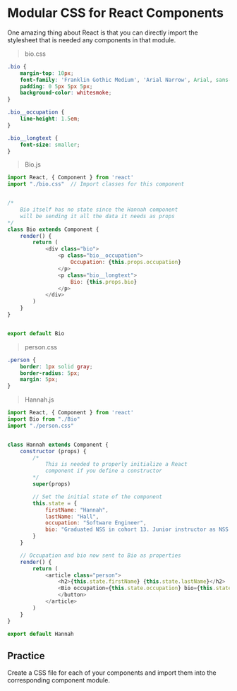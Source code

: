 # Modular CSS for React Components

One amazing thing about React is that you can directly import the stylesheet that is needed any components in that module.

> bio.css

```css
.bio {
    margin-top: 10px;
    font-family: 'Franklin Gothic Medium', 'Arial Narrow', Arial, sans-serif;
    padding: 0 5px 5px 5px;
    background-color: whitesmoke;
}

.bio__occupation {
    line-height: 1.5em;
}

.bio__longtext {
    font-size: smaller;
}
```

> Bio.js

```js
import React, { Component } from 'react'
import "./bio.css"  // Import classes for this component


/*
    Bio itself has no state since the Hannah component
    will be sending it all the data it needs as props
*/
class Bio extends Component {
    render() {
        return (
            <div class="bio">
                <p class="bio__occupation">
                    Occupation: {this.props.occupation}
                </p>
                <p class="bio__longtext">
                    Bio: {this.props.bio}
                </p>
            </div>
        )
    }
}


export default Bio
```

> person.css

```css
.person {
    border: 1px solid gray;
    border-radius: 5px;
    margin: 5px;
}
```

> Hannah.js

```js
import React, { Component } from 'react'
import Bio from "./Bio"
import "./person.css"


class Hannah extends Component {
    constructor (props) {
        /*
            This is needed to properly initialize a React
            component if you define a constructor
        */
        super(props)

        // Set the initial state of the component
        this.state = {
            firstName: "Hannah",
            lastName: "Hall",
            occupation: "Software Engineer",
            bio: "Graduated NSS in cohort 13. Junior instructor as NSS for one year. Now kicking ass professionally."
        }
    }

    // Occupation and bio now sent to Bio as properties
    render() {
        return (
            <article class="person">
                <h2>{this.state.firstName} {this.state.lastName}</h2>
                <Bio occupation={this.state.occupation} bio={this.state.bio} />
                </button>
            </article>
        )
    }
}

export default Hannah
```

## Practice

Create a CSS file for each of your components and import them into the corresponding component module.
